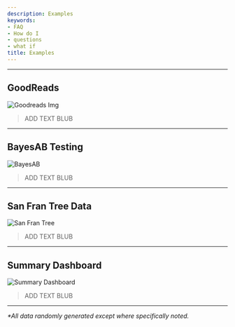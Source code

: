```yaml
---
description: Examples
keywords:
- FAQ
- How do I
- questions
- what if
title: Examples
---
```


-----

## GoodReads

![Goodreads Img](/img/carousel/goodreads.gif)

> ADD TEXT BLUB

-----

## BayesAB Testing

![BayesAB](/img/carousel/bayesab.gif)

> ADD TEXT BLUB

-----

## San Fran Tree Data

![San Fran Tree](/img/carousel/sanfran-tree.gif)

> ADD TEXT BLUB

-----

## Summary Dashboard

![Summary Dashboard](/img/carousel/summary-dashboard.gif)

> ADD TEXT BLUB

-----


_*All data randomly generated except where specifically noted._

